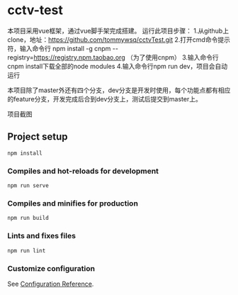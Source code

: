 # cctv-test

本项目采用vue框架，通过vue脚手架完成搭建。
运行此项目步骤：
1.从github上clone，地址：https://github.com/tommywsq/cctvTest.git
2.打开cmd命令提示符，输入命令行 npm install -g cnpm --registry=https://registry.npm.taobao.org （为了使用cnpm）
3.输入命令行 cnpm install下载全部的node modules
4.输入命令行npm run dev，项目会自动运行

本项目除了master外还有四个分支，dev分支是开发时使用，每个功能点都有相应的feature分支，开发完成后合到dev分支上，测试后提交到master上。

项目截图





## Project setup
```
npm install
```

### Compiles and hot-reloads for development
```
npm run serve
```

### Compiles and minifies for production
```
npm run build
```

### Lints and fixes files
```
npm run lint
```

### Customize configuration
See [Configuration Reference](https://cli.vuejs.org/config/).
